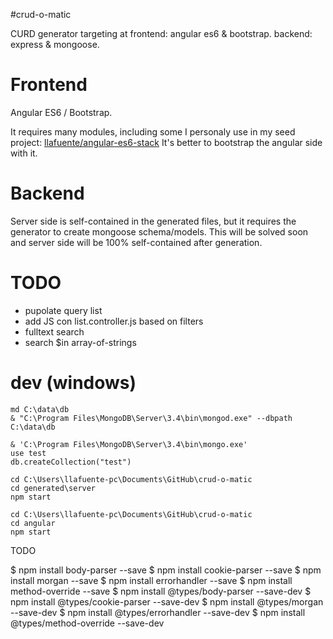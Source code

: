 #crud-o-matic

CURD generator targeting at frontend: angular es6 & bootstrap. backend: express & mongoose.

# Frontend

Angular ES6 / Bootstrap.

It requires many modules, including some I personaly use in my seed project:
[llafuente/angular-es6-stack](https://github.com/llafuente/angular-es6-stack)
It's better to bootstrap the angular side with it.

# Backend

Server side is self-contained in the generated files, but it requires the
generator to create mongoose schema/models. This will be solved soon
and server side will be 100% self-contained after generation.

# TODO

* pupolate query list
* add JS con list.controller.js based on filters
* fulltext search
* search $in array-of-strings


# dev (windows)

```
md C:\data\db
& "C:\Program Files\MongoDB\Server\3.4\bin\mongod.exe" --dbpath C:\data\db

& 'C:\Program Files\MongoDB\Server\3.4\bin\mongo.exe'
use test
db.createCollection("test")
```

```
cd C:\Users\llafuente-pc\Documents\GitHub\crud-o-matic
cd generated\server
npm start
```

```
cd C:\Users\llafuente-pc\Documents\GitHub\crud-o-matic
cd angular
npm start
```

TODO

$ npm install body-parser --save
$ npm install cookie-parser --save
$ npm install morgan --save
$ npm install errorhandler --save
$ npm install method-override --save
$ npm install @types/body-parser --save-dev
$ npm install @types/cookie-parser --save-dev
$ npm install @types/morgan --save-dev
$ npm install @types/errorhandler --save-dev
$ npm install @types/method-override --save-dev

